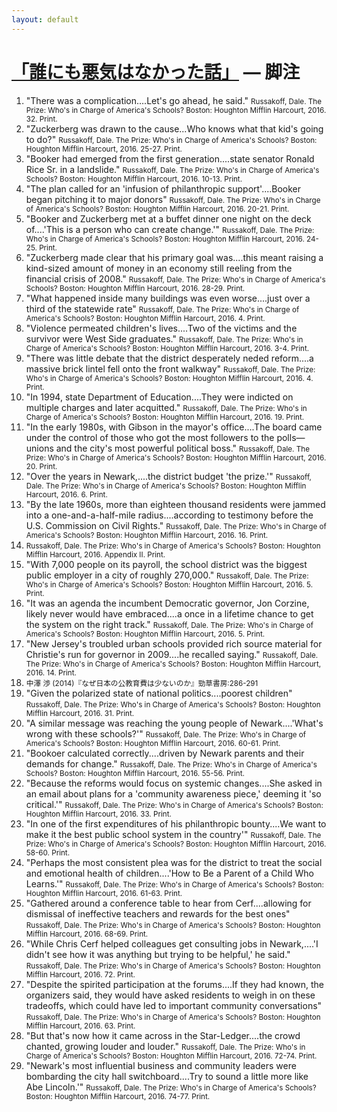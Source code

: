 ```yaml
---
layout: default
---
```


# [「誰にも悪気はなかった話」](http://chibicode.com/the-prize) — 脚注

1. <a id="dHUZQvLn"></a>"There was a complication....Let's go ahead, he said." <small>Russakoff, Dale. The Prize: Who's in Charge of America's Schools? Boston: Houghton Mifflin Harcourt, 2016. 32. Print.</small>
1. <a id="UZwcT1mh"></a>"Zuckerberg was drawn to the cause...Who knows what that kid's going to do?" <small>Russakoff, Dale. The Prize: Who's in Charge of America's Schools? Boston: Houghton Mifflin Harcourt, 2016. 25-27. Print.</small>
1. <a id="4l8Y1hR9"></a>"Booker had emerged from the first generation....state senator Ronald Rice Sr. in a landslide." <small>Russakoff, Dale. The Prize: Who's in Charge of America's Schools? Boston: Houghton Mifflin Harcourt, 2016. 10-13. Print.</small>
1. <a id="XJqeh3GK"></a>"The plan called for an 'infusion of philanthropic support'....Booker began pitching it to major donors" <small>Russakoff, Dale. The Prize: Who's in Charge of America's Schools? Boston: Houghton Mifflin Harcourt, 2016. 20-21. Print.</small>
1. <a id="eZQPzY9q"></a>"Booker and Zuckerberg met at a buffet dinner one night on the deck of....'This is a person who can create change.'" <small>Russakoff, Dale. The Prize: Who's in Charge of America's Schools? Boston: Houghton Mifflin Harcourt, 2016. 24-25. Print.</small>
1. <a id="9H91SLia"></a>"Zuckerberg made clear that his primary goal was....this meant raising a kind-sized amount of money in an economy still reeling from the financial crisis of 2008." <small>Russakoff, Dale. The Prize: Who's in Charge of America's Schools? Boston: Houghton Mifflin Harcourt, 2016. 28-29. Print.</small>
1. <a id="nuXX6zmd"></a>"What happened inside many buildings was even worse....just over a third of the statewide rate" <small>Russakoff, Dale. The Prize: Who's in Charge of America's Schools? Boston: Houghton Mifflin Harcourt, 2016. 4. Print.</small>
1. <a id="y5CLvRpj"></a>"Violence permeated children's lives....Two of the victims and the survivor were West Side graduates." <small>Russakoff, Dale. The Prize: Who's in Charge of America's Schools? Boston: Houghton Mifflin Harcourt, 2016. 3-4. Print.</small>
1. <a id="x8FpmUMX"></a>"There was little debate that the district desperately neded reform....a massive brick lintel fell onto the front walkway" <small>Russakoff, Dale. The Prize: Who's in Charge of America's Schools? Boston: Houghton Mifflin Harcourt, 2016. 4. Print.</small>
1. <a id="UPn5yDHD"></a>"In 1994, state Department of Education....They were indicted on multiple charges and later acquitted." <small>Russakoff, Dale. The Prize: Who's in Charge of America's Schools? Boston: Houghton Mifflin Harcourt, 2016. 19. Print.</small>
1. <a id="8aMAAxwa"></a>"In the early 1980s, with Gibson in the mayor's office....The board came under the control of those who got the most followers to the polls—unions and the city's most powerful political boss." <small>Russakoff, Dale. The Prize: Who's in Charge of America's Schools? Boston: Houghton Mifflin Harcourt, 2016. 20. Print.</small>
1. <a id="ICTEHU7z"></a>"Over the years in Newark,....the district budget 'the prize.'" <small>Russakoff, Dale. The Prize: Who's in Charge of America's Schools? Boston: Houghton Mifflin Harcourt, 2016. 6. Print.</small>
1. <a id="0uYUMDXw"></a>"By the late 1960s, more than eighteen thousand residents were jammed into a one-and-a-half-mile radius....according to testimony before the U.S. Commission on Civil Rights." <small>Russakoff, Dale. The Prize: Who's in Charge of America's Schools? Boston: Houghton Mifflin Harcourt, 2016. 16. Print.</small>
1. <a id="vvV23gVW"></a> <small>Russakoff, Dale. The Prize: Who's in Charge of America's Schools? Boston: Houghton Mifflin Harcourt, 2016. Appendix II. Print.</small>
1. <a id="LvA5Mpd1"></a>"With 7,000 people on its payroll, the school district was the biggest public employer in a city of roughly 270,000." <small>Russakoff, Dale. The Prize: Who's in Charge of America's Schools? Boston: Houghton Mifflin Harcourt, 2016. 5. Print.</small>
1. <a id="0pLbLynt"></a>"It was an agenda the incumbent Democratic governor, Jon Corzine, likely never would have embraced....a once in a lifetime chance to get the system on the right track." <small>Russakoff, Dale. The Prize: Who's in Charge of America's Schools? Boston: Houghton Mifflin Harcourt, 2016. 5. Print.</small>
1. <a id="h2CIT8Zc"></a>"New Jersey's troubled urban schools provided rich source material for Christie's run for governor in 2009....he recalled saying." <small>Russakoff, Dale. The Prize: Who's in Charge of America's Schools? Boston: Houghton Mifflin Harcourt, 2016. 14. Print.</small>
1. <a id="h2CIT8Zc"></a> <small>中澤 渉 (2014)『なぜ日本の公教育費は少ないのか』勁草書房:286-291</small>
1. <a id="rSjypp4L"></a>"Given the polarized state of national politics....poorest children" <small>Russakoff, Dale. The Prize: Who's in Charge of America's Schools? Boston: Houghton Mifflin Harcourt, 2016. 31. Print.</small>
1. <a id="qRtcYDge"></a>"A similar message was reaching the young people of Newark....'What's wrong with these schools?'" <small>Russakoff, Dale. The Prize: Who's in Charge of America's Schools? Boston: Houghton Mifflin Harcourt, 2016. 60-61. Print.</small>
1. <a id="vf7UnKbj"></a>"Bookoer calculated correctly....driven by Newark parents and their demands for change." <small>Russakoff, Dale. The Prize: Who's in Charge of America's Schools? Boston: Houghton Mifflin Harcourt, 2016. 55-56. Print.</small>
1. <a id="zyp85jtu"></a>"Because the reforms would focus on systemic changes....She asked in an email about plans for a 'community awareness piece,' deeming it 'so critical.'" <small>Russakoff, Dale. The Prize: Who's in Charge of America's Schools? Boston: Houghton Mifflin Harcourt, 2016. 33. Print.</small>
1. <a id="G6Rc8mRx"></a>"In one of the first expenditures of his philanthropic bounty....We want to make it the best public school system in the country'" <small>Russakoff, Dale. The Prize: Who's in Charge of America's Schools? Boston: Houghton Mifflin Harcourt, 2016. 58-60. Print.</small>
1. <a id="HM8NSnEg"></a>"Perhaps the most consistent plea was for the district to treat the social and emotional health of children....'How to Be a Parent of a Child Who Learns.'" <small>Russakoff, Dale. The Prize: Who's in Charge of America's Schools? Boston: Houghton Mifflin Harcourt, 2016. 61-63. Print.</small>
1. <a id="1uo1EFjG"></a>"Gathered around a conference table to hear from Cerf....allowing for dismissal of ineffective teachers and rewards for the best ones" <small>Russakoff, Dale. The Prize: Who's in Charge of America's Schools? Boston: Houghton Mifflin Harcourt, 2016. 68-69. Print.</small>
1. <a id="dSxHsqr9"></a>"While Chris Cerf helped colleagues get consulting jobs in Newark,....'I didn't see how it was anything but trying to be helpful,' he said." <small>Russakoff, Dale. The Prize: Who's in Charge of America's Schools? Boston: Houghton Mifflin Harcourt, 2016. 72. Print.</small>
1. <a id="hbr1jHRe"></a>"Despite the spirited participation at the forums....If they had known, the organizers said, they would have asked residents to weigh in on these tradeoffs, which could have led to important community conversations" <small>Russakoff, Dale. The Prize: Who's in Charge of America's Schools? Boston: Houghton Mifflin Harcourt, 2016. 63. Print.</small>
1. <a id="dqq7gRhd"></a>"But that's now how it came across in the Star-Ledger....the crowd chanted, growing louder and louder." <small>Russakoff, Dale. The Prize: Who's in Charge of America's Schools? Boston: Houghton Mifflin Harcourt, 2016. 72-74. Print.</small>
1. <a id="kfmQkORf"></a>"Newark's most influential business and community leaders were bombarding the city hall switchboard....Try to sound a little more like Abe Lincoln.'" <small>Russakoff, Dale. The Prize: Who's in Charge of America's Schools? Boston: Houghton Mifflin Harcourt, 2016. 74-77. Print.</small>

